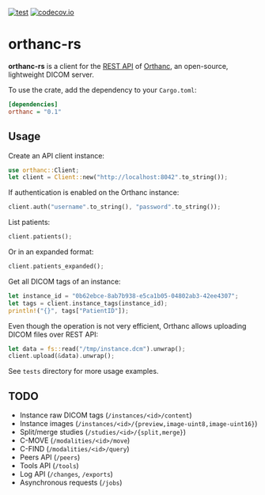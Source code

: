 [![test](https://github.com/Ch00k/orthanc-rs/workflows/tests/badge.svg)](https://github.com/Ch00k/orthanc-rs/actions)
[![codecov.io](https://codecov.io/gh/Ch00k/orthanc-rs/branch/master/graphs/badge.svg)](https://codecov.io/github/Ch00k/orthanc-rs)

# orthanc-rs

**orthanc-rs** is a client for the [REST API](https://book.orthanc-server.com/users/rest.html)
of [Orthanc](https://book.orthanc-server.com/users/rest.html), an open-source, lightweight
DICOM server.

To use the crate, add the dependency to your `Cargo.toml`:

```ini
[dependencies]
orthanc = "0.1"
```

## Usage

Create an API client instance:

```rust
use orthanc::Client;
let client = Client::new("http://localhost:8042".to_string());
```

If authentication is enabled on the Orthanc instance:

```rust
client.auth("username".to_string(), "password".to_string());
```

List patients:

```rust
client.patients();
```

Or in an expanded format:

```rust
client.patients_expanded();
```

Get all DICOM tags of an instance:

```rust
let instance_id = "0b62ebce-8ab7b938-e5ca1b05-04802ab3-42ee4307";
let tags = client.instance_tags(instance_id);
println!("{}", tags["PatientID"]);
```

Even though the operation is not very efficient, Orthanc allows uploading DICOM files over
REST API:

```rust
let data = fs::read("/tmp/instance.dcm").unwrap();
client.upload(&data).unwrap();
```

See `tests` directory for more usage examples.

## TODO

* Instance raw DICOM tags (`/instances/<id>/content`)
* Instance images (`/instances/<id>/{preview,image-uint8,image-uint16}`)
* Split/merge studies (`/studies/<id>/{split,merge}`)
* C-MOVE (`/modalities/<id>/move`)
* C-FIND (`/modalities/<id>/query`)
* Peers API (`/peers`)
* Tools API (`/tools`)
* Log API (`/changes`, `/exports`)
* Asynchronous requests (`/jobs`)
